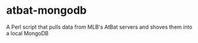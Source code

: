 atbat-mongodb
=============

A Perl script that pulls data from MLB's AtBat servers and shoves them into a local MongoDB
